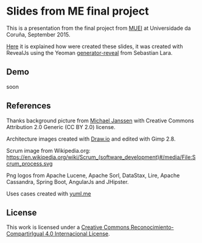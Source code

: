 Slides from ME final project
============================

This is a presentation from the final project from [MUEI](www.fic.udc.es/muei) at Universidade da Coruña, September 2015.


[Here](http://seguridadydesarrolloeinnovacion.blogspot.com.es/2015/09/revealjs-html5-ideal-para-presentaciones.html) it is explained how were created these slides, it was created with RevealJs using the Yeoman [generator-reveal](https://github.com/slara/generator-reveal) from Sebastian Lara.

Demo
----
soon

References
----------
Thanks background picture from [Michael Janssen](https://www.flickr.com/photos/jamuraa/813966437/) with Creative Commons Attribution 2.0 Generic (CC BY 2.0) license.

Architecture images created with [Draw.io](https://www.draw.io/) and edited with Gimp 2.8.

Scrum image from Wikipedia.org: https://en.wikipedia.org/wiki/Scrum_(software_development)#/media/File:Scrum_process.svg

Png logos from Apache Lucene, Apache Sorl, DataStax, Lire, Apache Cassandra, Spring Boot, AngularJs and JHipster.

Uses cases created with [yuml.me](http://yuml.me/)

License
-------
This work is licensed under a <a rel="license" href="http://creativecommons.org/licenses/by-sa/4.0/">Creative Commons Reconocimiento-CompartirIgual 4.0 Internacional License</a>.
